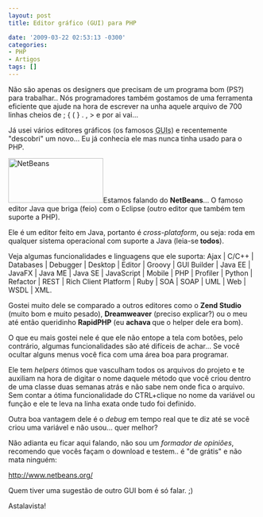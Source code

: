 ```yaml
---
layout: post
title: Editor gráfico (GUI) para PHP

date: '2009-03-22 02:53:13 -0300'
categories:
- PHP
- Artigos
tags: []
---
```

<p>Não são apenas os designers que precisam de um programa bom (PS?) para trabalhar.. Nós programadores também gostamos de uma ferramenta eficiente que ajude na hora de escrever na unha aquele arquivo de 700 linhas cheios de ; { ( } . , > e por ai vai...</p>
<p>Já usei vários editores gráficos (os famosos <acronym title="O acrônimo GUI, (do inglês Graphical User Interface) é um tipo de interface do utilizador que permite a interação com dispositivos digitais através de elementos gráficos como ícones e outros indicadores visuais, em contraste a interface de linha de comando.">GUIs</acronym>) e recentemente "descobri" um novo... Eu já conhecia ele mas nunca tinha usado para o PHP.</p>
<p><a href="http://netbeans.org/" target="_blank"><img class="alignright size-full wp-image-370" title="NetBeans" src="http://blog.thiagobelem.net/arquivos/2009/03/netbeans_logo_ok-300x150.jpg" alt="NetBeans" width="191" height="90" /></a>Estamos falando do <strong>NetBeans</strong>... O famoso editor Java que briga (feio) com o Eclipse (outro editor que também tem suporte a PHP).</p>
<p>Ele é um editor feito em Java, portanto é <em>cross-plataform</em>, ou seja: roda em qualquer sistema operacional com suporte a Java (leia-se<strong> todos</strong>).</p>
<p>Veja algumas funcionalidades e linguagens que ele suporta:  Ajax | C/C++ | Databases | Debugger | Desktop | Editor | Groovy | GUI Builder | Java EE | JavaFX | Java ME | Java SE | JavaScript | Mobile | PHP | Profiler | Python | Refactor | REST | Rich Client Platform | Ruby | SOA | SOAP | UML | Web | WSDL | XML.</p>
<p>Gostei muito dele se comparado a outros editores como o <strong>Zend Studio</strong> (muito bom e muito pesado), <strong>Dreamweaver</strong> (preciso explicar?) ou o meu até então queridinho <strong>RapidPHP</strong> (eu <strong>achava </strong>que o helper dele era bom).</p>
<p>O que eu mais gostei nele é que ele não entope a tela com botões, pelo contrário, algumas funcionalidades são até difíceis de achar... Se você ocultar alguns menus você fica com uma área boa para programar.</p>
<p>Ele tem <em>helpers </em>ótimos que vasculham todos os arquivos do projeto e te auxiliam na hora de digitar o nome daquele método que você criou dentro de uma classe duas semanas atrás e não sabe nem onde fica o arquivo. Sem contar a ótima funcionalidade do CTRL+clique no nome da variável ou função e ele te leva na linha exata onde tudo foi definido.</p>
<p>Outra boa vantagem dele é o <em>debug </em>em tempo real que te diz até se você criou uma variável e não usou... quer melhor?</p>
<p>Não adianta eu ficar aqui falando, não sou um <em>formador de opiniões</em>, recomendo que vocês façam o download e testem.. é "de grátis" e não mata ninguém:</p>
<p style="text-align: left;"><a href="http://netbeans.org/" target="_blank">http://www.netbeans.org/</a></p>
<p style="text-align: left;">Quem tiver uma sugestão de outro GUI bom é só falar. ;)</p>
<p style="text-align: left;">Astalavista!</p>
